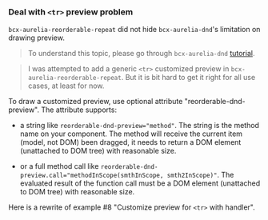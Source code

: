 ### Deal with `<tr>` preview problem

`bcx-aurelia-reorderable-repeat` did not hide `bcx-aurelia-dnd`'s limitation on drawing preview.

> To understand this topic, please go through `bcx-aurelia-dnd` [tutorial](#/overview).

> I was attempted to add a generic `<tr>` customized preview in `bcx-aurelia-reorderable-repeat`. But it is bit hard to get it right for all use cases, at least for now.

To draw a customized preview, use optional attribute "reorderable-dnd-preview". The attribute supports:

* a string like `reorderable-dnd-preview="method"`. The string is the method name on your component. The method will receive the current item (model, not DOM) been dragged, it needs to return a DOM element (unattached to DOM tree) with reasonable size.

* or a full method call like `reorderable-dnd-preview.call="methodInScope(smthInScope, smth2InScope)"`. The evaluated result of the function call must be a DOM element (unattached to DOM tree) with reasonable size.

Here is a rewrite of example #8 "Customize preview for `<tr>` with handler".
